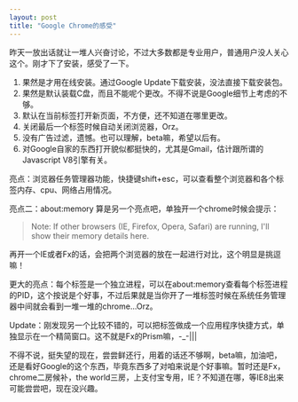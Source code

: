 ```yaml
---
layout: post
title: "Google Chrome的感受"
---
```


昨天一放出话就让一堆人兴奋讨论，不过大多数都是专业用户，普通用户没人关心这个。刚才下了安装，感受了一下。

1. 果然是才用在线安装。通过Google Update下载安装，没法直接下载安装包。
2. 果然是默认装载C盘，而且不能呢个更改。不得不说是Google细节上考虑的不够。
3. 默认在当前标签打开新页面，不方便，还不知道在哪里更改。
4. 关闭最后一个标签时候自动关闭浏览器，Orz。
5. 没有广告过滤，遗憾。也可以理解，beta嘛，希望以后有。
6. 对Google自家的东西打开貌似都挺快的，尤其是Gmail，估计跟所谓的Javascript V8引擎有关。

亮点：浏览器任务管理器功能，快捷键shift+esc，可以查看整个浏览器和各个标签内存、cpu、网络占用情况。

亮点二：about:memory 算是另一个亮点吧，单独开一个chrome时候会提示：

> Note: If other browsers (IE, Firefox, Opera, Safari) are running, I'll show their memory details here.

再开一个IE或者Fx的话，会把两个浏览器的放在一起进行对比，这个明显是挑逗嘛！

更大的亮点：每个标签是一个独立进程，可以在about:memory查看每个标签进程的PID，这个按说是个好事，不过后果就是当你开了一堆标签时候在系统任务管理器中间就会看到一堆一堆的chrome...Orz。

Update：刚发现另一个比较不错的，可以把标签做成一个应用程序快捷方式，单独显示在一个精简窗口。这不就是Fx的Prism嘛，-_-|||

不得不说，挺失望的现在，尝尝鲜还行，用着的话还不够啊，beta嘛，加油吧，还是看好Google的这个东西，毕竟东西多了对咱来说是个好事嘛。暂时还是Fx，chrome二房候补，the world三房，上支付宝专用，IE？不知道在哪，等IE8出来可能尝尝吧，现在没兴趣。
